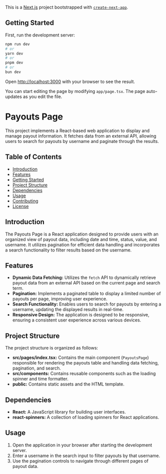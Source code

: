 This is a [Next.js](https://nextjs.org/) project bootstrapped with [`create-next-app`](https://github.com/vercel/next.js/tree/canary/packages/create-next-app).

## Getting Started

First, run the development server:

```bash
npm run dev
# or
yarn dev
# or
pnpm dev
# or
bun dev
```

Open [http://localhost:3000](http://localhost:3000) with your browser to see the result.

You can start editing the page by modifying `app/page.tsx`. The page auto-updates as you edit the file.

# Payouts Page

This project implements a React-based web application to display and manage payout information. It fetches data from an external API, allowing users to search for payouts by username and paginate through the results.

## Table of Contents

- [Introduction](#introduction)
- [Features](#features)
- [Getting Started](#getting-started)
- [Project Structure](#project-structure)
- [Dependencies](#dependencies)
- [Usage](#usage)
- [Contributing](#contributing)
- [License](#license)

## Introduction

The Payouts Page is a React application designed to provide users with an organized view of payout data, including date and time, status, value, and username. It utilizes pagination for efficient data handling and incorporates a search functionality to filter results based on the username.

## Features

- **Dynamic Data Fetching:** Utilizes the `fetch` API to dynamically retrieve payout data from an external API based on the current page and search term.
- **Pagination:** Implements a paginated table to display a limited number of payouts per page, improving user experience.
- **Search Functionality:** Enables users to search for payouts by entering a username, updating the displayed results in real-time.
- **Responsive Design:** The application is designed to be responsive, ensuring a consistent user experience across various devices.

## Project Structure

The project structure is organized as follows:

- **src/pages/index.tsx:** Contains the main component (`PayoutsPage`) responsible for rendering the payouts table and handling data fetching, pagination, and search.
- **src/components:** Contains reusable components such as the loading spinner and time formatter.
- **public:** Contains static assets and the HTML template.

## Dependencies

- **React:** A JavaScript library for building user interfaces.
- **react-spinners:** A collection of loading spinners for React applications.

## Usage

1. Open the application in your browser after starting the development server.
2. Enter a username in the search input to filter payouts by that username.
3. Use the pagination controls to navigate through different pages of payout data.
